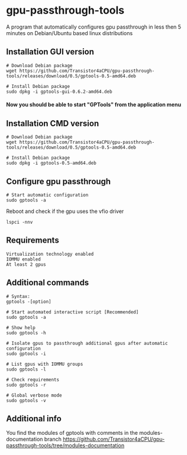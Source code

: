 # gpu-passthrough-tools
A program that automatically configures gpu passthrough in less then 5 minutes on Debian/Ubuntu based linux distributions
###
## Installation GUI version
```
# Download Debian package 
wget https://github.com/Transistor4aCPU/gpu-passthrough-tools/releases/download/0.5/gptools-0.5-amd64.deb

# Install Debian package 
sudo dpkg -i gptools-gui-0.6.2-amd64.deb
```
#### Now you should be able to start "GPTools" from the application menu
####
## Installation CMD version
```
# Download Debian package 
wget https://github.com/Transistor4aCPU/gpu-passthrough-tools/releases/download/0.5/gptools-0.5-amd64.deb

# Install Debian package 
sudo dpkg -i gptools-0.5-amd64.deb
```
###
## Configure gpu passthrough
```
# Start automatic configuration
sudo gptools -a
```
Reboot and check if the gpu uses the vfio driver
```
lspci -nnv
```
###
## Requirements
```
Virtualization technology enabled
IOMMU enabled
At least 2 gpus
```
## Additional commands
```
# Syntax:
gptools -[option]

# Start automated interactive script [Recommended]
sudo gptools -a

# Show help
sudo gptools -h

# Isolate gpus to passthrough additional gpus after automatic configuration
sudo gptools -i

# List gpus with IOMMU groups
sudo gptools -l

# Check requirements
sudo gptools -r

# Global verbose mode
sudo gptools -v
```
## Additional info
You find the modules of gptools with comments in the modules-documentation branch https://github.com/Transistor4aCPU/gpu-passthrough-tools/tree/modules-documentation 
